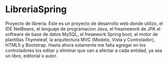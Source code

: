 # LibreriaSpring
Proyecto de libreria.
Este es un proyecto de desarrollo web donde  utilizo, el IDE NetBeans, el lenguaje de programacion Java, el freamework de JPA el software de base de datos MySQL,
el freaework Spring boot, el motor de plantillas Thymeleaf, la arquitectura MVC (Modelo, Vista y Controlador), HTML5 y Bootstrap.
Hasta ahora solamente me falta agregar en los controladores los editar y eliminar que van a afectar a cada entidad, ya sea un libro, editorial o autor.

